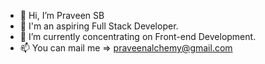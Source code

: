 - 👋 Hi, I’m Praveen SB
- 👀 I'm an aspiring Full Stack Developer.
- 🌱 I’m currently concentrating on Front-end Development.
- 📫 You can mail me => praveenalchemy@gmail.com 


